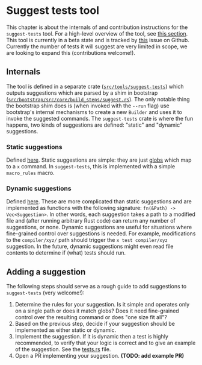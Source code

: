 # Suggest tests tool

This chapter is about the internals of and contribution instructions for the
`suggest-tests` tool. For a high-level overview of the tool, see [this
section](../building/suggested.md#x-suggest). This tool is currently in a beta
state and is tracked by [this](https://github.com/rust-lang/rust/issues/109933)
issue on Github. Currently the number of tests it will suggest are very limited
in scope, we are looking to expand this (contributions welcome!).

## Internals

The tool is defined in a separate crate
([`src/tools/suggest-tests`](https://github.com/rust-lang/rust/blob/master/src/tools/suggest-tests))
which outputs suggestions which are parsed by a shim in bootstrap
([`src/bootstrap/src/core/build_steps/suggest.rs`](https://github.com/rust-lang/rust/blob/master/src/bootstrap/src/core/build_steps/suggest.rs)).
The only notable thing the bootstrap shim does is (when invoked with the `--run`
flag) use bootstrap's internal mechanisms to create a new `Builder` and uses it
to invoke the suggested commands. The `suggest-tests` crate is where the fun
happens, two kinds of suggestions are defined: "static" and "dynamic"
suggestions.

### Static suggestions

Defined
[here](https://github.com/rust-lang/rust/blob/master/src/tools/suggest-tests/src/static_suggestions.rs).
Static suggestions are simple: they are just
[globs](https://crates.io/crates/glob) which map to a `x` command. In
`suggest-tests`, this is implemented with a simple `macro_rules` macro.

### Dynamic suggestions

Defined
[here](https://github.com/rust-lang/rust/blob/master/src/tools/suggest-tests/src/dynamic_suggestions.rs).
These are more complicated than static suggestions and are implemented as
functions with the following signature: `fn(&Path) -> Vec<Suggestion>`. In other
words, each suggestion takes a path to a modified file and (after running
arbitrary Rust code) can return any number of suggestions, or none. Dynamic
suggestions are useful for situations where fine-grained control over
suggestions is needed. For example, modifications to the `compiler/xyz/` path
should trigger the `x test compiler/xyz` suggestion. In the future, dynamic
suggestions might even read file contents to determine if (what) tests should
run.

## Adding a suggestion

The following steps should serve as a rough guide to add suggestions to
`suggest-tests` (very welcome!):

1. Determine the rules for your suggestion. Is it simple and operates only on a
   single path or does it match globs? Does it need fine-grained control over
   the resulting command or does "one size fit all"?
2. Based on the previous step, decide if your suggestion should be implemented
   as either static or dynamic.
3. Implement the suggestion. If it is dynamic then a test is highly recommended,
   to verify that your logic is correct and to give an example of the
   suggestion. See the
   [tests.rs](https://github.com/rust-lang/rust/blob/master/src/tools/suggest-tests/src/tests.rs)
   file.
4. Open a PR implementing your suggestion. **(TODO: add example PR)**
